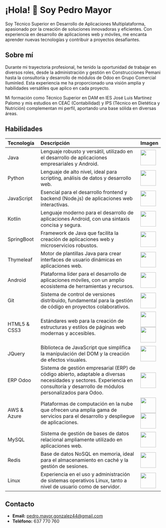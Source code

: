 # ¡Hola! 👋 Soy Pedro Mayor

Soy Técnico Superior en Desarrollo de Aplicaciones Multiplataforma, apasionado por la creación de soluciones innovadoras y eficientes. Con experiencia en desarrollo de aplicaciones web y móviles, me encanta aprender nuevas tecnologías y contribuir a proyectos desafiantes.

## Sobre mí

Durante mi trayectoria profesional, he tenido la oportunidad de trabajar en diversos roles, desde la administración y gestión en Construcciones Pemani hasta la consultoría y desarrollo de módulos de Odoo en Grupo Comercial Iluminled. Esta experiencia me ha proporcionado una visión amplia y habilidades versátiles que aplico en cada proyecto.

Mi formación como Técnico Superior en DAM en IES José Luis Martínez Palomo y mis estudios en CEAC (Contabilidad) y IPS (Técnico en Dietética y Nutrición) complementan mi perfil, aportando una base sólida en diversas áreas.

## Habilidades

| Tecnología    | Descripción                                                                                                                                                                                                                            | Imagen                                                                                                                                                                                             |
| :------------ | :------------------------------------------------------------------------------------------------------------------------------------------------------------------------------------------------------------------------------------- | :------------------------------------------------------------------------------------------------------------------------------------------------------------------------------------------------- |
| Java          | Lenguaje robusto y versátil, utilizado en el desarrollo de aplicaciones empresariales y Android.                                                                                                                                    | <img src="https://upload.wikimedia.org/wikipedia/en/3/30/Java_programming_language_logo.svg" width="50">                                                                                       |
| Python        | Lenguaje de alto nivel, ideal para scripting, análisis de datos y desarrollo web.                                                                                                                                                     | <img src="https://upload.wikimedia.org/wikipedia/commons/archive/c/c3/20220821155028%21Python-logo-notext.svg" width="50">                                                                                                |
| JavaScript    | Esencial para el desarrollo frontend y backend (Node.js) de aplicaciones web interactivas.                                                                                                                                            | <img src="https://upload.wikimedia.org/wikipedia/commons/6/6a/JavaScript-logo.png" width="50">                                                                                                 |
| Kotlin        | Lenguaje moderno para el desarrollo de aplicaciones Android, con una sintaxis concisa y segura.                                                                                                                                       | <img src="https://upload.wikimedia.org/wikipedia/commons/7/74/Kotlin_Icon.png" width="50">                                                                                                  |
| SpringBoot    | Framework de Java que facilita la creación de aplicaciones web y microservicios robustos.                                                                                                                                              | <img src="https://spring.io/images/projects/spring-boot.svg" width="50">                                                                                                                   |
| Thymeleaf     | Motor de plantillas Java para crear interfaces de usuario dinámicas en aplicaciones web.                                                                                                                                               | <img src="https://www.thymeleaf.org/doc/images/thymeleaf.png" width="50">                                                                                                                  |
| Android       | Plataforma líder para el desarrollo de aplicaciones móviles, con un amplio ecosistema de herramientas y recursos.                                                                                                                              | <img src="https://upload.wikimedia.org/wikipedia/commons/d/d7/Android_robot.svg" width="50">                                                                                                 |
| Git           | Sistema de control de versiones distribuido, fundamental para la gestión de código en proyectos colaborativos.                                                                                                                             | <img src="https://upload.wikimedia.org/wikipedia/commons/3/3f/Git_icon.svg" width="50">                                                                                                    |
| HTML5 & CSS3  | Estándares web para la creación de estructuras y estilos de páginas web modernas y accesibles.                                                                                                                                            | <img src="https://upload.wikimedia.org/wikipedia/commons/3/38/HTML5_Badge.svg" width="50"><br><img src="https://upload.wikimedia.org/wikipedia/commons/d/d5/CSS3_logo_and_wordmark.svg" width="50"> |
| JQuery        | Biblioteca de JavaScript que simplifica la manipulación del DOM y la creación de efectos visuales.                                                                                                                                        | <img src="https://upload.wikimedia.org/wikipedia/commons/f/ff/jQuery_logo_2016.svg" width="50">                                                                                                  |
| ERP Odoo      | Sistema de gestión empresarial (ERP) de código abierto, adaptable a diversas necesidades y sectores. Experiencia en consultoría y desarrollo de módulos personalizados para Odoo.                                                       | <img src="https://upload.wikimedia.org/wikipedia/commons/4/4d/Odoo_Logo.svg" width="50">                                                                                                    |
| AWS & Azure   | Plataformas de computación en la nube que ofrecen una amplia gama de servicios para el desarrollo y despliegue de aplicaciones.                                                                                                           | <img src="https://upload.wikimedia.org/wikipedia/commons/9/93/Amazon_Web_Services_Logo.svg" width="50"><br><img src="https://upload.wikimedia.org/wikipedia/commons/a/a8/Microsoft_Azure_Logo.svg" width="50"> |
| MySQL         | Sistema de gestión de bases de datos relacional ampliamente utilizado en aplicaciones web.                                                                                                                                               | <img src="https://upload.wikimedia.org/wikipedia/commons/d/da/MySQL.svg" width="50">                                                                                                     |
| Redis         | Base de datos NoSQL en memoria, ideal para el almacenamiento en caché y la gestión de sesiones.                                                                                                                                        | <img src="https://upload.wikimedia.org/wikipedia/commons/6/6b/Redis_Logo.svg" width="50">                                                                                                     |
| Linux         | Experiencia en el uso y administración de sistemas operativos Linux, tanto a nivel de usuario como de servidor.                                                                                                                             | <img src="https://upload.wikimedia.org/wikipedia/commons/3/35/Tux.svg" width="50">                                                                                                         |


## Contacto

*   **Email:** pedro.mayor.gonzalez44@gmail.com
*   **Teléfono:** 637 770 760


<!--
**mayorGonzalez/mayorGonzalez** is a ✨ _special_ ✨ repository because its `README.md` (this file) appears on your GitHub profile.

Here are some ideas to get you started:

- 🔭 I’m currently working on ...
- 🌱 I’m currently learning ...
- 👯 I’m looking to collaborate on ...
- 🤔 I’m looking for help with ...
- 💬 Ask me about ...
- 📫 How to reach me: ...
- 😄 Pronouns: ...
- ⚡ Fun fact: ...
-->

